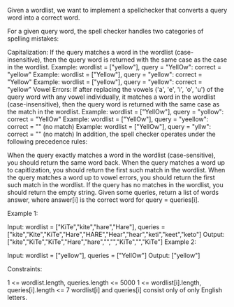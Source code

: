 Given a wordlist, we want to implement a spellchecker that converts a query word into a correct word.

For a given query word, the spell checker handles two categories of spelling mistakes:

Capitalization: If the query matches a word in the wordlist (case-insensitive), then the query word is returned with the
same case as the case in the wordlist. Example: wordlist = ["yellow"], query = "YellOw": correct = "yellow"
Example: wordlist = ["Yellow"], query = "yellow": correct = "Yellow"
Example: wordlist = ["yellow"], query = "yellow": correct = "yellow"
Vowel Errors: If after replacing the vowels ('a', 'e', 'i', 'o', 'u') of the query word with any vowel individually, it
matches a word in the wordlist (case-insensitive), then the query word is returned with the same case as the match in
the wordlist. Example: wordlist = ["YellOw"], query = "yollow": correct = "YellOw"
Example: wordlist = ["YellOw"], query = "yeellow": correct = "" (no match)
Example: wordlist = ["YellOw"], query = "yllw": correct = "" (no match)
In addition, the spell checker operates under the following precedence rules:

When the query exactly matches a word in the wordlist (case-sensitive), you should return the same word back. When the
query matches a word up to capitlization, you should return the first such match in the wordlist. When the query matches
a word up to vowel errors, you should return the first such match in the wordlist. If the query has no matches in the
wordlist, you should return the empty string. Given some queries, return a list of words answer, where answer[i] is the
correct word for query = queries[i].

Example 1:

Input: wordlist = ["KiTe","kite","hare","Hare"], queries
= ["kite","Kite","KiTe","Hare","HARE","Hear","hear","keti","keet","keto"]
Output: ["kite","KiTe","KiTe","Hare","hare","","","KiTe","","KiTe"]
Example 2:

Input: wordlist = ["yellow"], queries = ["YellOw"]
Output: ["yellow"]

Constraints:

1 <= wordlist.length, queries.length <= 5000 1 <= wordlist[i].length, queries[i].length <= 7 wordlist[i] and queries[i]
consist only of only English letters.
